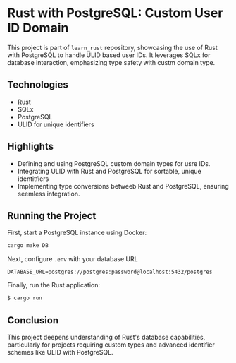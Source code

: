 # Rust with PostgreSQL: Custom User ID Domain

This project is part of `learn_rust` repository, showcasing the use of Rust with PostgreSQL to handle ULID based user IDs. It leverages SQLx for database interaction, emphasizing type safety with custm domain type.

## Technologies

- Rust
- SQLx
- PostgreSQL
- ULID for unique identifiers

## Highlights

- Defining and using PostgreSQL custom domain types for usre IDs.
- Integrating ULID with Rust and PostgreSQL for sortable, unique identitfiers
- Implementing type conversions betweeb Rust and PostgreSQL, ensuring seemless integration.

## Running the Project

First, start a PostgreSQL instance using Docker:

```sh
cargo make DB
```

Next, configure `.env` with your database URL


```.env
DATABASE_URL=postgres://postgres:password@localhost:5432/postgres
```

Finally, run the Rust application:

```sh
$ cargo run
```

## Conclusion

This project deepens understanding of Rust's database capabilities, particularly for projects requiring custom types and advanced identifier schemes like ULID with PostgreSQL.
